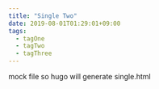 ```yaml
---
title: "Single Two"
date: 2019-08-01T01:29:01+09:00
tags:
  - tagOne
  - tagTwo
  - tagThree
---
```


mock file so hugo will generate single.html
